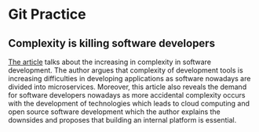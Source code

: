 # Git Practice

## Complexity is killing software developers 
[The article](https://www.infoworld.com/article/3639050/complexity-is-killing-software-developers.html) talks about the increasing in complexity in software development. The author argues that complexity of development tools is increasing difficulties in developing applications as software nowadays are divided into microservices. Moreover, this article also reveals the demand for software developers nowadays as more accidental complexity occurs with the development of technologies which leads to cloud computing and open source software development which the author explains the downsides and proposes that building an internal platform is essential.